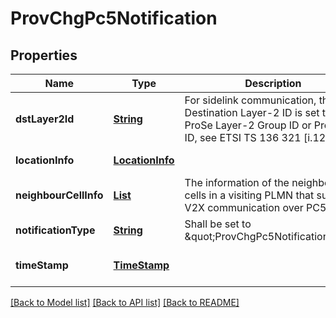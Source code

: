 # ProvChgPc5Notification
## Properties

Name | Type | Description | Notes
------------ | ------------- | ------------- | -------------
**dstLayer2Id** | [**String**](string.md) | For sidelink communication, the Destination Layer-2 ID is set to the ProSe Layer-2 Group ID or Prose UE ID, see ETSI TS 136 321 [i.12]. | [optional] [default to null]
**locationInfo** | [**LocationInfo**](LocationInfo.md) |  | [default to null]
**neighbourCellInfo** | [**List**](Pc5NeighbourCellInfo.md) | The information of the neighbour cells in a visiting PLMN that support V2X communication over PC5. | [optional] [default to null]
**notificationType** | [**String**](string.md) | Shall be set to \&quot;ProvChgPc5Notification\&quot;. | [default to null]
**timeStamp** | [**TimeStamp**](TimeStamp.md) |  | [optional] [default to null]

[[Back to Model list]](../README.md#documentation-for-models) [[Back to API list]](../README.md#documentation-for-api-endpoints) [[Back to README]](../README.md)

